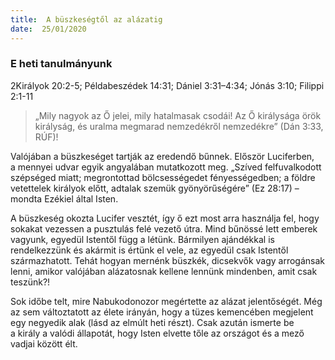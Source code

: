 ```yaml
---
title:  A büszkeségtől az alázatig
date:  25/01/2020
---
```


### E heti tanulmányunk
2Királyok 20:2-5; Példabeszédek 14:31; Dániel 3:31–4:34; Jónás 3:10; Filippi 2:1-11

> <p></p>
> „Mily nagyok az Ő jelei, mily hatalmasak csodái! Az Ő királysága örök királyság, és uralma megmarad nemzedékről nemzedékre” (Dán 3:33, RÚF)!

Valójában a büszkeséget tartják az eredendő bűnnek. Először Luciferben, a mennyei udvar egyik angyalában mutatkozott meg. „Szíved felfuvalkodott szépséged miatt; megrontottad bölcsességedet fényességedben; a földre vetettelek királyok előtt, adtalak szemük gyönyörűségére” (Ez 28:17) – mondta Ezékiel által Isten.

A büszkeség okozta Lucifer vesztét, így ő ezt most arra használja fel, hogy sokakat vezessen a pusztulás felé vezető útra. Mind bűnössé lett emberek vagyunk, egyedül Istentől függ a létünk. Bármilyen ajándékkal is rendelkezzünk és akármit is értünk el vele, az egyedül csak Istentől származhatott. Tehát hogyan mernénk büszkék, dicsekvők vagy arrogánsak lenni, amikor valójában alázatosnak kellene lennünk mindenben, amit csak teszünk?!

Sok időbe telt, mire Nabukodonozor megértette az alázat jelentőségét. Még az sem változtatott az élete irányán, hogy a tüzes kemencében megjelent egy negyedik alak (lásd az elmúlt heti részt). Csak azután ismerte be a király a valódi állapotát, hogy Isten elvette tőle az országot és a mező vadjai között élt.